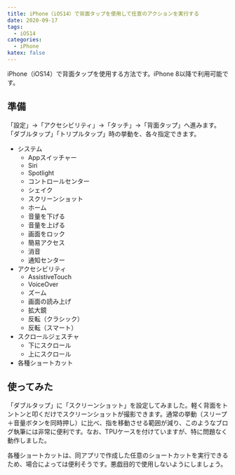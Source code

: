 ```yaml
---
title: iPhone（iOS14）で背面タップを使用して任意のアクションを実行する
date: 2020-09-17
tags:
  - iOS14
categories:
  - iPhone
katex: false
---
```

iPhone（iOS14）で背面タップを使用する方法です。iPhone 8以降で利用可能です。

## 準備

「設定」→「アクセシビリティ」→「タッチ」→「背面タップ」へ進みます。「ダブルタップ」「トリプルタップ」時の挙動を、各々指定できます。

* システム
  * Appスイッチャー
  * Siri
  * Spotlight
  * コントロールセンター
  * シェイク
  * スクリーンショット
  * ホーム
  * 音量を下げる
  * 音量を上げる
  * 画面をロック
  * 簡易アクセス
  * 消音
  * 通知センター
* アクセシビリティ
  * AssistiveTouch
  * VoiceOver
  * ズーム
  * 画面の読み上げ
  * 拡大鏡
  * 反転（クラシック）
  * 反転（スマート）
* スクロールジェスチャ
  * 下にスクロール
  * 上にスクロール
* 各種ショートカット

## 使ってみた

「ダブルタップ」に「スクリーンショット」を設定してみました。軽く背面をトントンと叩くだけでスクリーンショットが撮影できます。通常の挙動（スリープ＋音量ボタンを同時押し）に比べ、指を移動させる範囲が減り、このようなブログ執筆には非常に便利です。なお、TPUケースを付けていますが、特に問題なく動作しました。

各種ショートカットは、同アプリで作成した任意のショートカットを実行できるため、場合によっては便利そうです。悪戯目的で使用しないようにしましょう。
